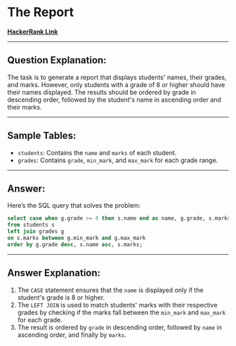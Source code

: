 
# The Report
[**HackerRank Link**](https://www.hackerrank.com/challenges/the-report?isFullScreen=true)

---

## Question Explanation:
The task is to generate a report that displays students' names, their grades, and marks. However, only students with a grade of 8 or higher should have their names displayed. The results should be ordered by grade in descending order, followed by the student's name in ascending order and their marks.

---

## Sample Tables:
- `students`: Contains the `name` and `marks` of each student.
- `grades`: Contains `grade`, `min_mark`, and `max_mark` for each grade range.

---

## Answer:
Here’s the SQL query that solves the problem:

```sql
select case when g.grade >= 8 then s.name end as name, g.grade, s.marks
from students s 
left join grades g
on s.marks between g.min_mark and g.max_mark
order by g.grade desc, s.name asc, s.marks;
```

---

## Answer Explanation:
1. The `CASE` statement ensures that the `name` is displayed only if the student's grade is 8 or higher.
2. The `LEFT JOIN` is used to match students' marks with their respective grades by checking if the marks fall between the `min_mark` and `max_mark` for each grade.
3. The result is ordered by `grade` in descending order, followed by `name` in ascending order, and finally by `marks`.
